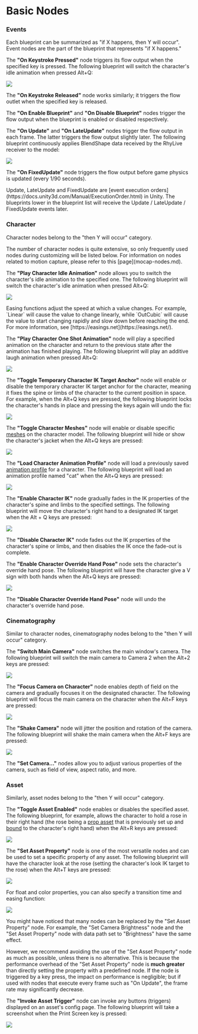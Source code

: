 # Basic Nodes

### Events

Each blueprint can be summarized as "if X happens, then Y will occur". Event nodes are the part of the blueprint that represents "if X happens."

The **"On Keystroke Pressed"** node triggers its flow output when the specified key is pressed. The following blueprint will switch the character's idle animation when pressed Alt+Q:

![](</images/image(4)(2).jpg>)

The **"On Keystroke Released"** node works similarly; it triggers the flow outlet when the specified key is released.

The **"On Enable Blueprint"** and **"On Disable Blueprint"** nodes trigger the flow output when the blueprint is enabled or disabled respectively.

The **"On Update"** and **"On LateUpdate"** nodes trigger the flow output in each frame. The latter triggers the flow output slightly later. The following blueprint continuously applies BlendShape data received by the RhyLive receiver to the model:

![](</images/image(21).jpg>)

The **"On FixedUpdate"** node triggers the flow output before game physics is updated (every 1/90 seconds).

<div className="hint hint-info">
Update, LateUpdate and FixedUpdate are [event execution orders](https://docs.unity3d.com/Manual/ExecutionOrder.html) in Unity. The blueprints lower in the blueprint list will receive the Update / LateUpdate / FixedUpdate events later.
</div>

### Character

Character nodes belong to the "then Y will occur" category.

<div className="hint hint-info">
The number of character nodes is quite extensive, so only frequently used nodes during customizing will be listed below. For information on nodes related to motion capture, please refer to this [page](mocap-nodes.md).
</div>

The **"Play Character Idle Animation"** node allows you to switch the character's idle animation to the specified one. The following blueprint will switch the character's idle animation when pressed Alt+Q:

![](</images/image(4)(2).jpg>)

<div className="hint hint-success">
Easing functions adjust the speed at which a value changes. For example, `Linear` will cause the value to change linearly, while `OutCubic` will cause the value to start changing rapidly and slow down before reaching the end. For more information, see [https://easings.net](https://easings.net/).
</div>

The **"Play Character One Shot Animation"** node will play a specified animation on the character and return to the previous state after the animation has finished playing. The following blueprint will play an additive laugh animation when pressed Alt+Q:

![](</images/image(7)(1).jpg>)

The **"Toggle Temporary Character IK Target Anchor"** node will enable or disable the temporary character IK target anchor for the character, meaning it fixes the spine or limbs of the character to the current position in space. For example, when the Alt+Q keys are pressed, the following blueprint locks the character's hands in place and pressing the keys again will undo the fix:

![](</images/image(8)(2)(3).jpg>)

The **"Toggle Character Meshes"** node will enable or disable specific [meshes](../assets/character/#meshes) on the character model. The following blueprint will hide or show the character's jacket when the Alt+Q keys are pressed:

![](</images/image(15)(1).jpg>)

The **"Load Character Animation Profile"** node will load a previously saved [animation profile](../assets/character/#animation) for a character. The following blueprint will load an animation profile named "cat" when the Alt+Q keys are pressed:

![](</images/image(3)(1).jpg>)

The **"Enable Character IK"** node gradually fades in the IK properties of the character's spine and limbs to the specified settings. The following blueprint will move the character's right hand to a designated IK target when the Alt + Q keys are pressed:

![](</images/image(17).jpg>)

The **"Disable Character IK"** node fades out the IK properties of the character's spine or limbs, and then disables the IK once the fade-out is complete.

The **"Enable Character Override Hand Pose"** node sets the character's override hand pose. The following blueprint will have the character give a V sign with both hands when the Alt+Q keys are pressed:

![](</images/image(11)(3).jpg>)

The **"Disable Character Override Hand Pose"** node will undo the character's override hand pose.

### Cinematography

Similar to character nodes, cinematography nodes belong to the "then Y will occur" category.

The **"Switch Main Camera"** node switches the main window's camera. The following blueprint will switch the main camera to Camera 2 when the Alt+2 keys are pressed:

![](</images/image(10).jpg>)

The **"Focus Camera on Character"** node enables depth of field on the camera and gradually focuses it on the designated character. The following blueprint will focus the main camera on the character when the Alt+F keys are pressed:

![](</images/image(19)(1).jpg>)

The **"Shake Camera"** node will jitter the position and rotation of the camera. The following blueprint will shake the main camera when the Alt+F keys are pressed:

![](</images/image(12)(3).jpg>)

The **"Set Camera..."** nodes allow you to adjust various properties of the camera, such as field of view, aspect ratio, and more.

### Asset

Similarly, asset nodes belong to the "then Y will occur" category.

The **"Toggle Asset Enabled"** node enables or disables the specified asset. The following blueprint, for example, allows the character to hold a rose in their right hand (the rose being a [prop asset](../assets/prop.md) that is previously set up and [bound](../assets/prop.md#character-attachment) to the character's right hand) when the Alt+R keys are pressed:

![](</images/image(9)(1).jpg>)

The **"Set Asset Property"** node is one of the most versatile nodes and can be used to set a specific property of any asset. The following blueprint will have the character look at the rose (setting the character's look IK target to the rose) when the Alt+T keys are pressed:

![](</images/image(13)(3).jpg>)

For float and color properties, you can also specify a transition time and easing function:

![](</images/image(20)(1)(1).jpg>)

<div className="hint hint-warning">
You might have noticed that many nodes can be replaced by the "Set Asset Property" node. For example, the "Set Camera Brightness" node and the "Set Asset Property" node with data path set to "Brightness" have the same effect.

However, we recommend avoiding the use of the "Set Asset Property" node as much as possible, unless there is no alternative. This is because the performance overhead of the "Set Asset Property" node is **much greater** than directly setting the property with a predefined node. If the node is triggered by a key press, the impact on performance is negligible; but if used with nodes that execute every frame such as "On Update", the frame rate may significantly decrease.
</div>

The **"Invoke Asset Trigger"** node can invoke any buttons (triggers) displayed on an asset's config page. The following blueprint will take a screenshot when the Print Screen key is pressed:

![](</images/image(14)(1).jpg>)
